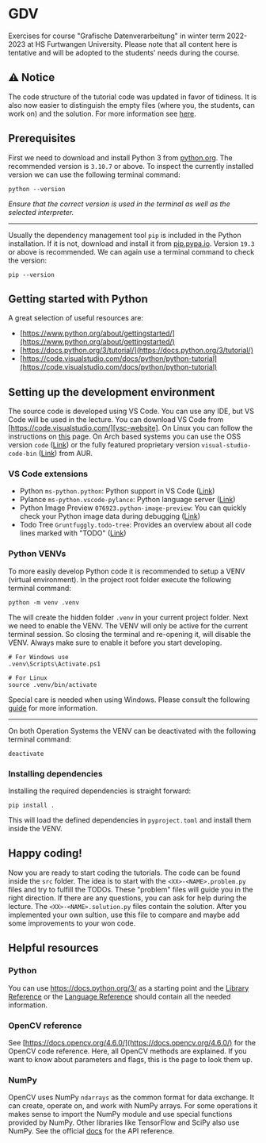 # GDV

Exercises for course "Grafische Datenverarbeitung" in winter term 2022-2023 at HS Furtwangen University. Please note
that all content here is tentative and will be adopted to the students' needs during the course.

## ⚠️ Notice

The code structure of the tutorial code was updated in favor of tidiness. It is also now easier to distinguish the empty
files (where you, the students, can work on) and the solution. For more information see [here](#happy-coding).

## Prerequisites

First we need to download and install Python 3 from [python.org](https://www.python.org/downloads/). The recommended
version is `3.10.7` or above. To inspect the currently installed version we can use the following terminal command:

```shell
python --version
```

*Ensure that the correct version is used in the terminal as well as the selected interpreter.*

---

Usually the dependency management tool `pip` is included in the Python installation. If it is not, download and install
it from [pip.pypa.io](https://pip.pypa.io/en/stable/installation/). Version `19.3` or above is recommended. We can again
use a terminal command to check the version:

```shell
pip --version
```

## Getting started with Python

A great selection of useful resources are:

- [https://www.python.org/about/gettingstarted/](https://www.python.org/about/gettingstarted/)
- [https://docs.python.org/3/tutorial/](https://docs.python.org/3/tutorial/)
- [https://code.visualstudio.com/docs/python/python-tutorial](https://code.visualstudio.com/docs/python/python-tutorial)

## Setting up the development environment

The source code is developed using VS Code. You can use any IDE, but VS Code will be used in the lecture. You can
download VS Code from [https://code.visualstudio.com/][vsc-website]. On Linux you can follow the instructions on
[this][vsc-linux] page. On Arch based systems you can use the OSS version `code` ([Link][vsc-arch-oss]) or the fully
featured proprietary version `visual-studio-code-bin` ([Link][vsc-arch-bin]) from AUR.

### VS Code extensions

- Python `ms-python.python`: Python support in VS Code ([Link][vsc-ext-python])
- Pylance `ms-python.vscode-pylance`: Python language server ([Link][vsc-ext-pylance])
- Python Image Preview `076923.python-image-preview`: You can quickly check your Python image data during debugging
  ([Link][vsc-ext-img-preview])
- Todo Tree `Gruntfuggly.todo-tree`: Provides an overview about all code lines marked with "TODO"
  ([Link][vsc-ext-todo-tree])

### Python VENVs

To more easily develop Python code it is recommended to setup a VENV (virtual environment). In the project root folder
execute the following terminal command:

```shell
python -m venv .venv
```

The will create the hidden folder `.venv` in your current project folder. Next we need to enable the VENV. The VENV will
only be active for the current terminal session. So closing the terminal and re-opening it, will disable the VENV.
Always make sure to enable it before you start developing.

```shell
# For Windows use
.venv\Scripts\Activate.ps1

# For Linux
source .venv/bin/activate
```

Special care is needed when using Windows. Please consult the following [guide][venv-guide] for more information.

---

On both Operation Systems the VENV can be deactivated with the following terminal command:

```shell
deactivate
```

### Installing dependencies

Installing the required dependencies is straight forward:

```shell
pip install .
```

This will load the defined dependencies in `pyproject.toml` and install them inside the VENV.

## Happy coding!

Now you are ready to start coding the tutorials. The code can be found inside the `src` folder. The idea is to start
with the `<XX>-<NAME>.problem.py` files and try to fulfill the TODOs. These "problem" files will guide you in the right
direction. If there are any questions, you can ask for help during the lecture. The `<XX>-<NAME>.solution.py` files
contain the solution. After you implemented your own sultion, use this file to compare and maybe add some improvements
to your won code.

## Helpful resources

### Python

You can use https://docs.python.org/3/ as a starting point and the [Library Reference][py-lib-ref] or the
[Language Reference][py-lang-ref] should contain all the needed information.

### OpenCV reference

See [https://docs.opencv.org/4.6.0/](https://docs.opencv.org/4.6.0/) for the OpenCV code reference. Here, all OpenCV
methods are explained. If you want to know about parameters and flags, this is the page to look them up.

### NumPy

OpenCV uses NumPy `ndarrays` as the common format for data exchange. It can create, operate on, and work with NumPy
arrays. For some operations it makes sense to import the NumPy module and use special functions provided by NumPy.
Other libraries like TensorFlow and SciPy also use NumPy. See the official [docs][numpy-docs] for the API reference.

[venv-guide]: https://docs.python.org/3/library/venv.html
[py-lib-ref]: https://docs.python.org/3/library/index.html
[py-lang-ref]: https://docs.python.org/3/reference/index.html
[numpy-docs]: https://numpy.org/doc/stable/reference/index.html

[vsc-ext-python]: https://marketplace.visualstudio.com/items?itemName=ms-python.python
[vsc-ext-pylance]: https://marketplace.visualstudio.com/items?itemName=ms-python.vscode-pylance
[vsc-ext-img-preview]: https://marketplace.visualstudio.com/items?itemName=076923.python-image-preview
[vsc-ext-todo-tree]: https://marketplace.visualstudio.com/items?itemName=Gruntfuggly.todo-tree

[vsc-website]: https://code.visualstudio.com/
[vsc-linux]: https://code.visualstudio.com/docs/setup/linux
[vsc-arch-oss]: https://archlinux.org/packages/community/x86_64/code/
[vsc-arch-bin]: https://aur.archlinux.org/packages/visual-studio-code-bin